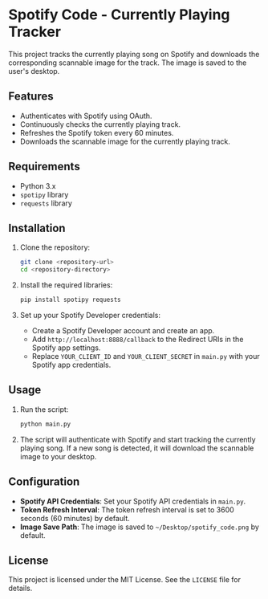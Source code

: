 # Spotify Code - Currently Playing Tracker

This project tracks the currently playing song on Spotify and downloads the corresponding scannable image for the track. The image is saved to the user's desktop.

## Features

- Authenticates with Spotify using OAuth.
- Continuously checks the currently playing track.
- Refreshes the Spotify token every 60 minutes.
- Downloads the scannable image for the currently playing track.

## Requirements

- Python 3.x
- `spotipy` library
- `requests` library

## Installation

1. Clone the repository:
    ```sh
    git clone <repository-url>
    cd <repository-directory>
    ```

2. Install the required libraries:
    ```sh
    pip install spotipy requests
    ```

3. Set up your Spotify Developer credentials:
    - Create a Spotify Developer account and create an app.
    - Add `http://localhost:8888/callback` to the Redirect URIs in the Spotify app settings.
    - Replace `YOUR_CLIENT_ID` and `YOUR_CLIENT_SECRET` in `main.py` with your Spotify app credentials.

## Usage

1. Run the script:
    ```sh
    python main.py
    ```

2. The script will authenticate with Spotify and start tracking the currently playing song. If a new song is detected, it will download the scannable image to your desktop.

## Configuration

- **Spotify API Credentials**: Set your Spotify API credentials in `main.py`.
- **Token Refresh Interval**: The token refresh interval is set to 3600 seconds (60 minutes) by default.
- **Image Save Path**: The image is saved to `~/Desktop/spotify_code.png` by default.

## License

This project is licensed under the MIT License. See the `LICENSE` file for details.
